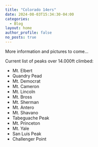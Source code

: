 ```yaml
---
title: "Colorado 14ers"
date: 2024-08-03T15:34:30-04:00
categories:
  - Blog
layout: home
author_profile: false
no_posts: true
---
```


More information and pictures to come...

Current list of peaks over 14.000ft climbed:

- Mt. Elbert
- Quandry Pead
- Mt. Democrat
- Mt. Cameron
- Mt. Lincoln
- Mt. Bross
- Mt. Sherman
- Mt. Antero
- Mt. Shavano
- Tabeguache Peak
- Mt. Princeton
- Mt. Yale
- San Luis Peak
- Challenger Point 
